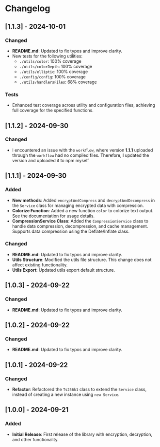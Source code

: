 # Changelog

## [1.1.3] - 2024-10-01

### Changed
- **README.md**: Updated to fix typos and improve clarity.
- New tests for the following utilities:
  - `./utils/color`: 100% coverage
  - `./utils/colorDepth`: 100% coverage
  - `./utils/elliptic`: 100% coverage
  - `./config/config`: 100% coverage
  -  `./utils/handlersFiles`: 68% coverage

### Tests
- Enhanced test coverage across utility and configuration files, achieving full coverage for the specified functions.

## [1.1.2] - 2024-09-30
### Changed
- I encountered an issue with the `workflow`, where version **1.1.1** uploaded through the `workflow` had no compiled files. Therefore, I updated the version and uploaded it to npm myself
## [1.1.1] - 2024-09-30
### Added
- **New methods**: Added `encryptAndCompress` and `decryptAndDecompress` in the `Service` class for managing encrypted data with compression.
- **Colorize Function**: Added a new function `color` to colorize text output. See the documentation for usage details.
- **CompressionService Class**: Added the `CompressionService` class to handle data compression, decompression, and cache management. Supports data compression using the Deflate/Inflate class.
  
### Changed
- **README.md**: Updated to fix typos and improve clarity.
- **Utils Structure**: Modified the utils file structure. This change does not affect existing functionality.
- **Utils Export**: Updated utils export default structure.

## [1.0.3] - 2024-09-22
### Changed
- **README.md**: Updated to fix typos and improve clarity.

## [1.0.2] - 2024-09-22
### Changed
- **README.md**: Updated to fix typos and improve clarity.

## [1.0.1] - 2024-09-22
### Changed
- **Refactor**: Refactored the `Ts256k1` class to extend the `Service` class, instead of creating a new instance using `new Service`.

## [1.0.0] - 2024-09-21
### Added
- **Initial Release**: First release of the library with encryption, decryption, and other functionality.

